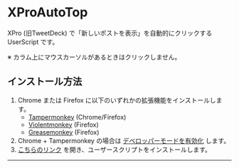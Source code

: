 # XProAutoTop

XPro (旧TweetDeck) で「新しいポストを表示」を自動的にクリックする UserScript です。

※ カラム上にマウスカーソルがあるときはクリックしません。

## インストール方法

1. Chrome または Firefox に以下のいずれかの拡張機能をインストールします。
    - [Tampermonkey](https://www.tampermonkey.net/) (Chrome/Firefox)
    - [Violentmonkey](https://violentmonkey.github.io/) (Firefox)
    - [Greasemonkey](https://addons.mozilla.org/ja/firefox/addon/greasemonkey/) (Firefox)
2. Chrome + Tampermonkey の場合は [デベロッパーモードを有効化](https://www.google.com/search?q=Chrome+%E3%83%87%E3%83%99%E3%83%AD%E3%83%83%E3%83%91%E3%83%BC%E3%83%A2%E3%83%BC%E3%83%89+%E6%9C%89%E5%8A%B9%E5%8C%96) します。
3. [こちらのリンク](https://github.com/shapoco/xpro-auto-top/raw/refs/heads/main/dist/xpro-auto-top.user.js) を開き、ユーザースクリプトをインストールします。

----
